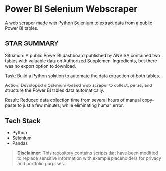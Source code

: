 # Power BI Selenium Webscraper
A web scraper made with Python Selenium to extract data from a public Power BI tables.

## STAR SUMMARY

Situation: A public Power BI dashboard published by ANVISA contained two tables with valuable data on Authorized Supplement Ingredients, but there was no export option to download.

Task: Build a Python solution to automate the data extraction of both tables.

Action: Developed a Selenium-based web scraper to collect, parse, and structure the Power BI tables data automatically.

Result: Reduced data collection time from several hours of manual copy-paste to just a few minutes, while eliminating human error.

## Tech Stack
- Python
- Selenium
- Pandas

> **Disclaimer:** This repository contains scripts that have been modified to replace sensitive information with example placeholders for privacy and portfolio purposes.
